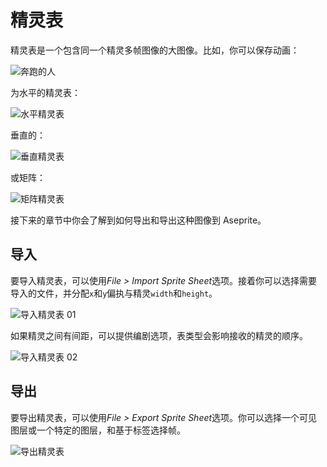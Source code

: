 # 精灵表

精灵表是一个包含同一个精灵多帧图像的大图像。比如，你可以保存动画：

![奔跑的人](sprite-sheet/running-guy.gif)

为水平的精灵表：

![水平精灵表](sprite-sheet/running-guy-horz.png)

垂直的：

![垂直精灵表](sprite-sheet/running-guy-vert.png)

或矩阵：

![矩阵精灵表](sprite-sheet/running-guy-matrix.png)

接下来的章节中你会了解到如何导出和导出这种图像到 Aseprite。

## 导入

要导入精灵表，可以使用*File > Import Sprite Sheet*选项。接着你可以选择需要导入的文件，并分配`x`和`y`偏执与精灵`width`和`height`。

![导入精灵表 01](sprite-sheet/running-guy-import-01.png)

如果精灵之间有间距，可以提供编剧选项，表类型会影响接收的精灵的顺序。

![导入精灵表 02](sprite-sheet/running-guy-import-02.png)

## 导出

要导出精灵表，可以使用*File > Export Sprite Sheet*选项。你可以选择一个可见图层或一个特定的图层，和基于标签选择帧。

![导出精灵表](sprite-sheet/running-guy-export.png)
